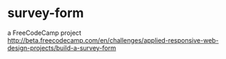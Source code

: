 # survey-form
a FreeCodeCamp project http://beta.freecodecamp.com/en/challenges/applied-responsive-web-design-projects/build-a-survey-form
